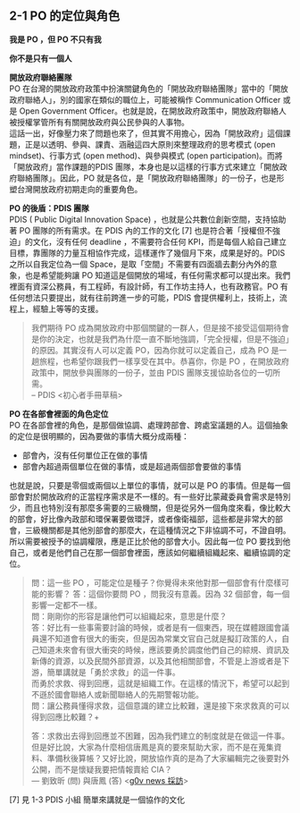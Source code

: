 <h2><strong>2-1 PO 的定位與角色</strong></h2>

<p><strong>我是 PO ，但 PO 不只有我</strong></p>

<p><strong>你不是只有一個人</strong></p>

<p><strong>開放政府聯絡團隊</strong><br>PO 在台灣的開放政府政策中扮演關鍵角色的「開放政府聯絡團隊」當中的「開放政府聯絡人」，別的國家在類似的職位上，可能被稱作 Communication Officer 或是 Open Government Officer。也就是說，在開放政府政策中，開放政府聯絡人被授權掌管所有有關開放政府與公民參與的人事物。<br>這話一出，好像壓力來了問題也來了，但其實不用擔心，因為「開放政府」這個課題，正是以透明、參與、課責、涵融這四大原則來整理政府的思考模式 (open mindset)、行事方式 (open method)、與參與模式 (open participation)。而將「開放政府」當作課題的PDIS 團隊，本身也是以這樣的行事方式來建立「開放政府聯絡團隊」。因此，PO 就是各位，是「開放政府聯絡團隊」的一份子，也是形塑台灣開放政府初期走向的重要角色。</p>

<p><strong>PO 的後盾：PDIS 團隊</strong><br>PDIS ( Public Digital Innovation Space) ，也就是公共數位創新空間，支持協助著 PO 團隊的所有需求。在 PDIS 內的工作的文化 [7] 也是符合著「授權但不強迫」的文化，沒有任何 deadline ，不需要符合任何 KPI，而是每個人給自己建立目標，靠團隊的力量互相協作完成，這樣運作了幾個月下來，成果是好的。PDIS 之所以自我定位為一個 Space，是取「空間」不需要有四面牆去劃分內外的意象，也是希望能夠讓 PO 知道這是個開放的場域，有任何需求都可以提出來。我們裡面有資深公務員，有工程師，有設計師，有工作坊主持人，也有政務官。PO 有任何想法只要提出，就有往前跨進一步的可能，PDIS 會提供權利上，技術上，流程上，經驗上等等的支援。</p>

<blockquote><p>我們期待 PO 成為開放政府中那個關鍵的一群人，但是接不接受這個期待會是你的決定，也就是我們為什麼一直不斷地強調，「完全授權，但是不強迫」的原因。其實沒有人可以定義 PO，因為你就可以定義自己，成為 PO 是一趟旅程，也希望你跟我們一樣享受在其中。恭喜你，你是 PO ，在開放政府政策中，開放參與團隊的一份子，並由 PDIS 團隊支援協助各位的一切所需。<br>– PDIS &lt;初心者手冊草稿&gt;</p></blockquote>

<p><strong>PO 在各部會裡面的角色定位</strong><br>PO 在各部會裡的角色，是那個做協調、處理跨部會、跨處室議題的人。這個抽象的定位是很明顯的，因為要做的事情大概分成兩種：</p>

<ul>
<li>部會內，沒有任何單位正在做的事情</li>
<li>部會內超過兩個單位在做的事情，或是超過兩個部會要做的事情</li>
</ul>

<p>也就是說，只要是零個或兩個以上單位的事情，就可以是 PO 的事情。但是每一個部會對於開放政府的正當程序需求是不一樣的。有一些好比蒙藏委員會需求是特別少，而且也特別沒有那麼多需要的三級機關，但是從另外一個角度來看，像比較大的部會，好比像內政部和環保署要做環評，或者像衛福部，這些都是非常大的部會，三級機關都是其他別部會的那麼大，在這種情況之下非協調不可，不證自明。所以需要被授予的協調權限，應是正比於他的部會大小。因此每一位 PO 要找到他自己，或者是他們自己在那一個部會裡面，應該如何繼續組織起來、繼續協調的定位。</p>

<blockquote>
<p>問：這一些 PO ，可能定位是種子？你覺得未來他對那一個部會有什麼樣可能的影響？ 答：這個你要問 PO ，問我沒有意義。因為 32 個部會，每一個影響一定都不一樣。<br>問：剛剛你的形容是讓他們可以組織起來，意思是什麼？<br>答：好比有一些事需要討論的時候，或者是有一個東西，現在媒體跟國會議員還不知道會有很大的衝突，但是因為常業文官自己就是擬訂政策的人，自己知道未來會有很大衝突的時候，應該要勇於調度他們自己的綜規、資訊及新傳的資源，以及民間外部資源，以及其他相關部會，不管是上游或者是下游，簡單講就是「勇於求救」的這一件事。<br>而勇於求救、得到回應，這就是組織工作。在這樣的情況下，希望可以起到不遜於國會聯絡人或新聞聯絡人的先期警報功能。<br>問：讓公務員懂得求救，這個意識的建立比較難，還是接下來求救真的可以得到回應比較難？+</p>
<p>答：求救出去得到回應並不困難，因為我們建立的制度就是在做這一件事。<br>但是好比說，大家為什麼相信唐鳳是真的要來幫助大家，而不是在蒐集資料、準備秋後算帳？又好比說，開放協作真的是為了大家編輯完之後要對外公開，而不是懷疑我要把情報賣給 CIA？<br>— 劉致昕 (問) 與唐鳳 (答) &lt;<a href="https://sayit.archive.tw/2017-03-15-g0v-news%E6%8E%A1%E8%A8%AA">g0v news 採訪</a>&gt;</p>
</blockquote>

<p>[7] 見 1-3 PDIS 小組 簡單來講就是一個協作的文化</p>